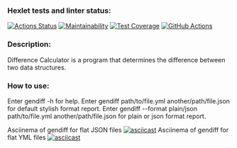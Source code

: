 ### Hexlet tests and linter status:
[![Actions Status](https://github.com/jenka-ej/frontend-project-46/workflows/hexlet-check/badge.svg)](https://github.com/jenka-ej/frontend-project-46/actions)
[![Maintainability](https://api.codeclimate.com/v1/badges/1cf1d7b05b20379e0301/maintainability)](https://codeclimate.com/github/jenka-ej/frontend-project-46/maintainability)
[![Test Coverage](https://api.codeclimate.com/v1/badges/1cf1d7b05b20379e0301/test_coverage)](https://codeclimate.com/github/jenka-ej/frontend-project-46/test_coverage)
[![GitHub Actions](https://github.com/jenka-ej/frontend-project-46/actions/workflows/github-actions.yml/badge.svg)](https://github.com/jenka-ej/frontend-project-46/actions/workflows/github-actions.yml)

### Description:
Difference Calculator is a program that determines the difference between two data structures.

### How to use:
Enter gendiff -h for help. Enter gendiff path/to/file.yml another/path/file.json for default stylish format report. Enter gendiff --format plain/json path/to/file.yml another/path/file.json for plain or json format report.

Asciinema of gendiff for flat JSON files
[![asciicast](https://asciinema.org/a/9FACSSpmL0Twmhmrgb3NLQvCW.svg)](https://asciinema.org/a/9FACSSpmL0Twmhmrgb3NLQvCW)
Asciinema of gendiff for flat YML files
[![asciicast](https://asciinema.org/a/AX3KuqtTqapIwpGTD0rWhRaZd.svg)](https://asciinema.org/a/AX3KuqtTqapIwpGTD0rWhRaZd)
